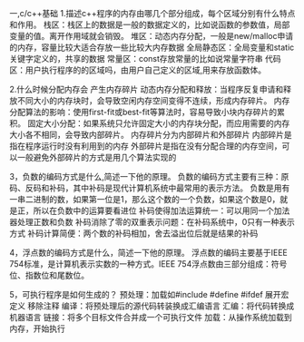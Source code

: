 一,c/c++基础
1.描述c++程序的内存由哪几个部分组成，每个区域分别有什么特点和作用。
栈区：栈区上的数据是一般的数据定义的，比如说函数的参数值，局部变量的值。离开作用域就会销毁。
堆区：动态内存分配，一般是new/malloc申请的内存，容量比较大适合存放一些比较大内存数据
全局静态区：全局变量和static关键字定义的，共享的数据
常量区：const存放常量的比如说常量字符串
代码区：用户执行程序的的区域吗，由用户自己定义的区域,用来存放函数体。

2.什么时候分配内存会 产生内存碎片
动态内存分配和释放：当程序反复申请和释放不同大小的内存块时，会导致空闲内存空间变得不连续，形成内存碎片。
内存分配算法的影响：使用first-fit或best-fit等算法时，容易导致小块内存碎片的累积。
固定大小分配：如果系统只允许固定大小的内存块分配，而应用需要的内存大小各不相同，会导致内部碎片。
内存碎片分为内部碎片和外部碎片
内部碎片是指在程序运行时没有利用到的内存
外部碎片是指在没有分配合理的内存空间，可以一般避免外部碎片的方式是用几个算法实现的

3，负数的编码方式是什么,简述一下他的原理。
负数的编码方式主要有三种：原码、反码和补码，其中补码是现代计算机系统中最常用的表示方法。
负数是用有一串二进制的数，如果第一位是1，那么这个数的一个负数，如果这个数是0，就是正，所以在负数中的运算要看进位
补码使得加法运算统一：可以用同一个加法器处理正数和负数
补码消除了零的双重表示问题：在补码系统中，0只有一种表示方式
补码计算简便：两个数的补码相加，舍去溢出位后就是结果的补码

4，浮点数的编码方式是什么，简述一下他的原理。
浮点数的编码主要基于IEEE 754标准，是计算机表示实数的一种方式。IEEE 754浮点数由三部分组成：符号位、指数位和尾数位。

5，可执行程序是如何生成的？
预处理：加载如#include #define #ifdef 展开宏定义 移除注释
编译：将预处理后的源代码转装换成汇编语言
汇编：将代码转换成机器语言
链接：将多个目标文件合并成一个可执行文件
加载：从操作系统加载到内存，开始执行